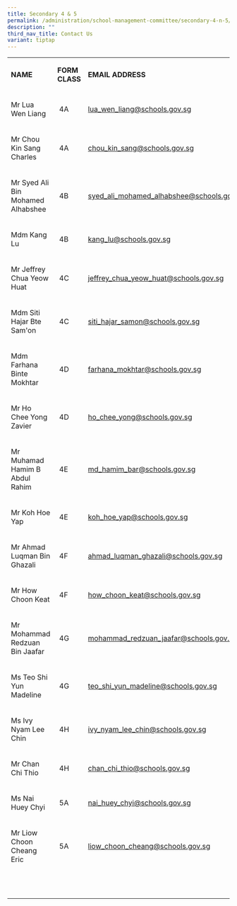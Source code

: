 ```yaml
---
title: Secondary 4 & 5
permalink: /administration/school-management-committee/secondary-4-n-5/
description: ""
third_nav_title: Contact Us
variant: tiptap
---
```

<table><tbody><tr><td rowspan="1" colspan="1"><p><strong>NAME</strong></p></td><td rowspan="1" colspan="1"><p><strong>FORM CLASS</strong></p></td><td rowspan="1" colspan="1"><p><strong>EMAIL ADDRESS</strong></p></td></tr><tr><td rowspan="1" colspan="1"><p>Mr Lua Wen Liang</p></td><td rowspan="1" colspan="1"><p>&nbsp;4A</p></td><td rowspan="1" colspan="1"><p><a href="mailto:lua_wen_liang@schools.gov.sg" rel="noopener noreferrer nofollow" target="_blank">lua_wen_liang@schools.gov.sg</a></p></td></tr><tr><td rowspan="1" colspan="1"><p>Mr Chou Kin Sang Charles</p></td><td rowspan="1" colspan="1"><p>&nbsp;4A</p></td><td rowspan="1" colspan="1"><p><a href="mailto:chou_kin_sang@schools.gov.sg" rel="noopener noreferrer nofollow" target="_blank">chou_kin_sang@schools.gov.sg</a></p></td></tr><tr><td rowspan="1" colspan="1"><p>Mr Syed Ali Bin Mohamed Alhabshee</p></td><td rowspan="1" colspan="1"><p>&nbsp;4B</p></td><td rowspan="1" colspan="1"><p><a href="mailto:syed_ali_mohamed_alhabshee@schools.gov.sg" rel="noopener noreferrer nofollow" target="_blank">syed_ali_mohamed_alhabshee@schools.gov.sg</a></p></td></tr><tr><td rowspan="1" colspan="1"><p>Mdm Kang Lu</p></td><td rowspan="1" colspan="1"><p>&nbsp;4B</p></td><td rowspan="1" colspan="1"><p><a href="mailto:kang_lu@schools.gov.sg" rel="noopener noreferrer nofollow" target="_blank">kang_lu@schools.gov.sg</a></p></td></tr><tr><td rowspan="1" colspan="1"><p>Mr Jeffrey Chua Yeow Huat&nbsp;&nbsp;&nbsp; &nbsp;</p></td><td rowspan="1" colspan="1"><p>&nbsp;4C</p></td><td rowspan="1" colspan="1"><p><a href="mailto:jeffrey_chua_yeow_huat@schools.gov.sg" rel="noopener noreferrer nofollow" target="_blank">jeffrey_chua_yeow_huat@schools.gov.sg</a></p></td></tr><tr><td rowspan="1" colspan="1"><p>Mdm Siti Hajar Bte Sam'on</p></td><td rowspan="1" colspan="1"><p>&nbsp;4C</p></td><td rowspan="1" colspan="1"><p><a href="mailto:siti_hajar_samon@schools.gov.sg" rel="noopener noreferrer nofollow" target="_blank">siti_hajar_samon@schools.gov.sg</a></p></td></tr><tr><td rowspan="1" colspan="1"><p>Mdm Farhana Binte Mokhtar</p></td><td rowspan="1" colspan="1"><p>&nbsp;4D</p></td><td rowspan="1" colspan="1"><p><a href="mailto:farhana_mokhtar@schools.gov.sg" rel="noopener noreferrer nofollow" target="_blank">farhana_mokhtar@schools.gov.sg</a></p></td></tr><tr><td rowspan="1" colspan="1"><p>Mr Ho Chee Yong Zavier&nbsp;</p></td><td rowspan="1" colspan="1"><p>&nbsp;4D</p></td><td rowspan="1" colspan="1"><p><a href="mailto:ho_chee_yong@schools.gov.sg" rel="noopener noreferrer nofollow" target="_blank">ho_chee_yong@schools.gov.sg</a></p></td></tr><tr><td rowspan="1" colspan="1"><p>Mr Muhamad Hamim B Abdul Rahim&nbsp;&nbsp;</p></td><td rowspan="1" colspan="1"><p>&nbsp;4E</p></td><td rowspan="1" colspan="1"><p><a href="mailto:md_hamim_bar@schools.gov.sg" rel="noopener noreferrer nofollow" target="_blank">md_hamim_bar@schools.gov.sg</a></p></td></tr><tr><td rowspan="1" colspan="1"><p>Mr Koh Hoe Yap</p></td><td rowspan="1" colspan="1"><p>&nbsp;4E</p></td><td rowspan="1" colspan="1"><p><a href="mailto:koh_hoe_yap@schools.gov.sg" rel="noopener noreferrer nofollow" target="_blank">koh_hoe_yap@schools.gov.sg</a></p></td></tr><tr><td rowspan="1" colspan="1"><p>Mr Ahmad Luqman Bin Ghazali</p></td><td rowspan="1" colspan="1"><p>&nbsp;4F</p></td><td rowspan="1" colspan="1"><p><a href="mailto:ahmad_luqman_ghazali@schools.gov.sg" rel="noopener noreferrer nofollow" target="_blank">ahmad_luqman_ghazali@schools.gov.sg</a></p></td></tr><tr><td rowspan="1" colspan="1"><p>Mr How Choon Keat</p></td><td rowspan="1" colspan="1"><p>&nbsp;4F</p></td><td rowspan="1" colspan="1"><p><a href="mailto:how_choon_keat@schools.gov.sg" rel="noopener noreferrer nofollow" target="_blank">how_choon_keat@schools.gov.sg</a></p></td></tr><tr><td rowspan="1" colspan="1"><p>Mr Mohammad Redzuan Bin Jaafar</p></td><td rowspan="1" colspan="1"><p>&nbsp;4G</p></td><td rowspan="1" colspan="1"><p><a href="mailto:mohammad_redzuan_jaafar@schools.gov.sg" rel="noopener noreferrer nofollow" target="_blank">mohammad_redzuan_jaafar@schools.gov.sg</a></p></td></tr><tr><td rowspan="1" colspan="1"><p>Ms Teo Shi Yun Madeline&nbsp;&nbsp; &nbsp;</p></td><td rowspan="1" colspan="1"><p>&nbsp;4G</p></td><td rowspan="1" colspan="1"><p><a href="mailto:teo_shi_yun_madeline@schools.gov.sg" rel="noopener noreferrer nofollow" target="_blank">teo_shi_yun_madeline@schools.gov.sg</a></p></td></tr><tr><td rowspan="1" colspan="1"><p>Ms Ivy Nyam Lee Chin&nbsp;&nbsp; &nbsp;</p></td><td rowspan="1" colspan="1"><p>&nbsp;4H</p></td><td rowspan="1" colspan="1"><p><a href="mailto:ivy_nyam_lee_chin@schools.gov.sg" rel="noopener noreferrer nofollow" target="_blank">ivy_nyam_lee_chin@schools.gov.sg</a></p></td></tr><tr><td rowspan="1" colspan="1"><p>Mr Chan Chi Thio</p></td><td rowspan="1" colspan="1"><p>&nbsp;4H</p></td><td rowspan="1" colspan="1"><p><a href="mailto:chan_chi_thio@schools.gov.sg" rel="noopener noreferrer nofollow" target="_blank">chan_chi_thio@schools.gov.sg</a></p></td></tr><tr><td rowspan="1" colspan="1"><p>Ms Nai Huey Chyi&nbsp;</p></td><td rowspan="1" colspan="1"><p>&nbsp;5A</p></td><td rowspan="1" colspan="1"><p><a href="mailto:nai_huey_chyi@schools.gov.sg" rel="noopener noreferrer nofollow" target="_blank">nai_huey_chyi@schools.gov.sg</a></p></td></tr><tr><td rowspan="1" colspan="1"><p>Mr Liow Choon Cheang Eric</p></td><td rowspan="1" colspan="1"><p>&nbsp;5A</p></td><td rowspan="1" colspan="1"><p><a href="mailto:liow_choon_cheang@schools.gov.sg" rel="noopener noreferrer nofollow" target="_blank">liow_choon_cheang@schools.gov.sg</a></p></td></tr><tr><td rowspan="1" colspan="1"><p>&nbsp;</p></td><td rowspan="1" colspan="1"><p>&nbsp;</p></td><td rowspan="1" colspan="1"><p>&nbsp;</p></td></tr></tbody></table><p></p>